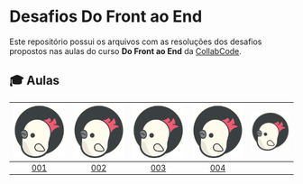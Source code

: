 # Desafios Do Front ao End

Este repositório possui os arquivos com as resoluções dos desafios propostos nas aulas do curso **Do Front ao End** da [CollabCode](https://collabcode.training/).

## :mortar_board: Aulas

![CollabCode][collab-logo]|![CollabCode][collab-logo]|![CollabCode][collab-logo]|![CollabCode][collab-logo]|![CollabCode][collab-logo]
:---:|:---:|:---:|:---:|:---:
[001](desafios/000/001.md)|[002](desafios/000/002.md)|[003](desafios/000/003.md)|[004](desafios/000/004.md)

[collab-logo]: .github/collabcode-logo.svg